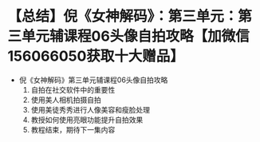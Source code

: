 # 【总结】倪《女神解码》：第三单元：第三单元辅课程06头像自拍攻略【加微信156066050获取十大赠品】

-   倪《女神解码》第三单元辅课程06头像自拍攻略
    1.  自拍在社交软件中的重要性
    2.  使用美人相机拍摄自拍
    3.  使用美徒秀秀进行人像美容和瘦脸处理
    4.  教授如何使用亮眼功能提升自拍效果
    5.  教程结束，期待下一集内容